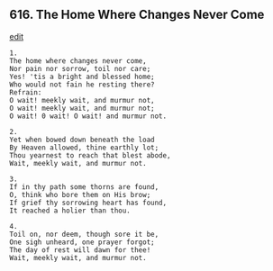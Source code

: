 
## 616.  The Home Where Changes Never Come
[edit](https://docs.google.com/document/d/12UbrnamIX6GYy2FfPQKNKQTyGRzxJK3s/edit?mode=html)




    1.
    The home where changes never come, 
    Nor pain nor sorrow, toil nor care; 
    Yes! 'tis a bright and blessed home; 
    Who would not fain he resting there? 
    Refrain:
    O wait! meekly wait, and murmur not, 
    O wait! meekly wait, and murmur not; 
    O wait! 0 wait! O wait! and murmur not. 

    2.
    Yet when bowed down beneath the load 
    By Heaven allowed, thine earthly lot; 
    Thou yearnest to reach that blest abode, 
    Wait, meekly wait, and murmur not. 

    3.
    If in thy path some thorns are found, 
    O, think who bore them on His brow; 
    If grief thy sorrowing heart has found, 
    It reached a holier than thou. 

    4.
    Toil on, nor deem, though sore it be, 
    One sigh unheard, one prayer forgot; 
    The day of rest will dawn for thee! 
    Wait, meekly wait, and murmur not.
